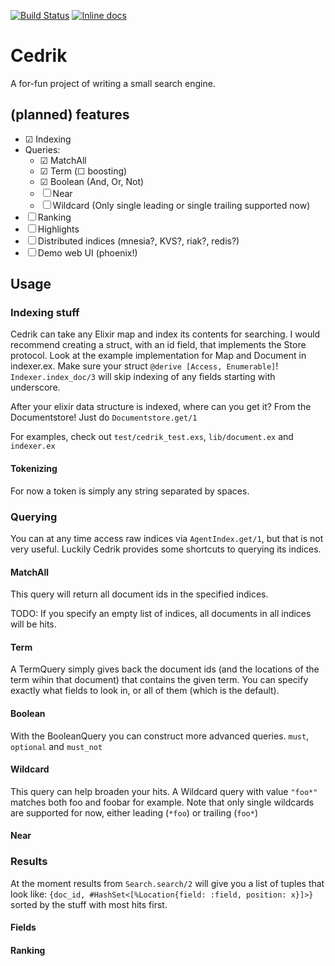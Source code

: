 [![Build Status](https://travis-ci.org/vorce/cedrik.svg?branch=master)](https://travis-ci.org/vorce/cedrik)
[![Inline docs](http://inch-ci.org/github/vorce/cedrik.svg?branch=HEAD&style=flat)](http://inch-ci.org/github/vorce/cedrik)

# Cedrik

A for-fun project of writing a small search engine.

## (planned) features

- ☑ Indexing 
- Queries:
    - ☑ MatchAll
    - ☑ Term (☐ boosting)
    - ☑ Boolean (And, Or, Not)
    - ☐ Near 
    - ☐ Wildcard (Only single leading or single trailing supported now)
- ☐ Ranking
- ☐ Highlights
- ☐ Distributed indices (mnesia?, KVS?, riak?, redis?)
- ☐ Demo web UI (phoenix!)

## Usage

### Indexing stuff

Cedrik can take any Elixir map and index its contents for searching.
I would recommend creating a struct, with an id field, that
implements the Store protocol. Look at the example implementation
for Map and Document in indexer.ex.
Make sure your struct `@derive [Access, Enumerable]`!
`Indexer.index_doc/3` will skip indexing of any fields starting with underscore.

After your elixir data structure is indexed, where can you get it?
From the Documentstore! Just do `Documentstore.get/1`

For examples, check out `test/cedrik_test.exs`,
`lib/document.ex` and `indexer.ex`

#### Tokenizing

For now a token is simply any string separated by spaces.

### Querying

You can at any time access raw indices via `AgentIndex.get/1`, but
that is not very useful. Luckily Cedrik provides some shortcuts to
querying its indices.

#### MatchAll

This query will return all document ids in the specified indices.

TODO:
If you specify an empty list of indices, all documents in all indices
will be hits.

#### Term

A TermQuery simply gives back the document ids (and the locations of the
term wihin that document) that contains the given term.
You can specify exactly what fields to look in, or all of them
(which is the default).

#### Boolean

With the BooleanQuery you can construct more advanced queries.
`must`, `optional` and `must_not`

#### Wildcard

This query can help broaden your hits. A Wildcard query with
value `"foo*"` matches both foo and foobar for example.
Note that only single wildcards are supported for now, either
leading (`*foo`) or trailing (`foo*`)

#### Near

### Results

At the moment results from `Search.search/2` will give you
a list of tuples that look like:
`{doc_id, #HashSet<[%Location{field: :field, position: x}]>}`
sorted by the stuff with most hits first.

#### Fields

#### Ranking

